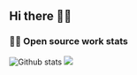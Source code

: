 ## Hi there 👋🤓


### 👨‍💻 Open source work stats

![Github stats](https://github-readme-stats.vercel.app/api?username=panda-sheep&show_icons=true&line_height=24&count_private=true&theme=radical&show_icons=true)
![](https://github-profile-summary-cards.vercel.app/api/cards/profile-details?username=panda-sheep&theme=monokai)
